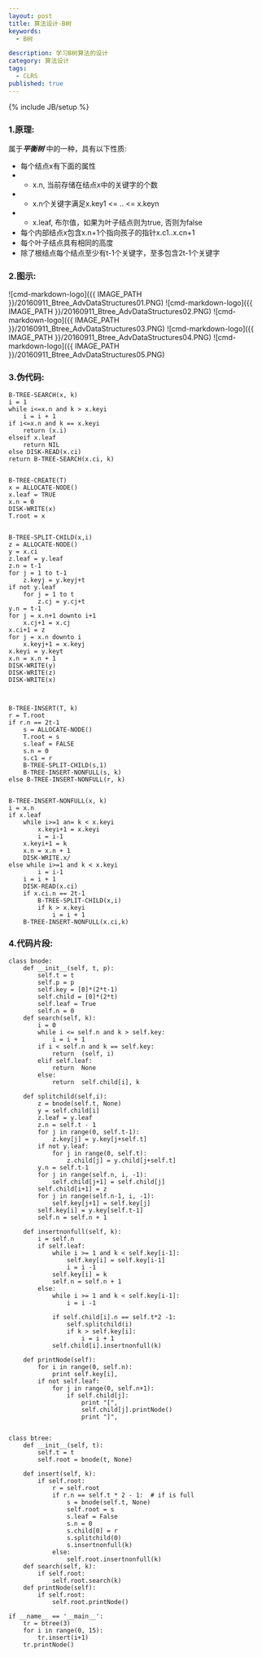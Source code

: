 ```yaml
---
layout: post
title: 算法设计-B树
keywords:
  - B树

description: 学习B树算法的设计
category: 算法设计
tags:
  - CLRS
published: true
---
```

{% include JB/setup %}



<!--more-->
### 1.原理:
属于***平衡树*** 中的一种，具有以下性质:
* 每个结点x有下面的属性
* * x.n, 当前存储在结点x中的关键字的个数
* * x.n个关键字满足x.key1 <= .. <= x.keyn
* * x.leaf, 布尔值，如果为叶子结点则为true, 否则为false
* 每个内部结点x包含x.n+1个指向孩子的指针x.c1..x.cn+1
* 每个叶子结点具有相同的高度
* 除了根结点每个结点至少有t-1个关键字，至多包含2t-1个关键字

### 2.图示:
![cmd-markdown-logo]({{ IMAGE_PATH }}/20160911_Btree_AdvDataStructures01.PNG)
![cmd-markdown-logo]({{ IMAGE_PATH }}/20160911_Btree_AdvDataStructures02.PNG)
![cmd-markdown-logo]({{ IMAGE_PATH }}/20160911_Btree_AdvDataStructures03.PNG)
![cmd-markdown-logo]({{ IMAGE_PATH }}/20160911_Btree_AdvDataStructures04.PNG)
![cmd-markdown-logo]({{ IMAGE_PATH }}/20160911_Btree_AdvDataStructures05.PNG)

### 3.伪代码:
```
B-TREE-SEARCH(x, k)
i = 1
while i<=x.n and k > x.keyi
    i = i + 1
if i<=x.n and k == x.keyi
    return (x.i)
elseif x.leaf
    return NIL
else DISK-READ(x.ci)
return B-TREE-SEARCH(x.ci, k)


B-TREE-CREATE(T)
x = ALLOCATE-NODE()
x.leaf = TRUE
x.n = 0
DISK-WRITE(x)
T.root = x


B-TREE-SPLIT-CHILD(x,i)
z = ALLOCATE-NODE()
y = x.ci
z.leaf = y.leaf
z.n = t-1
for j = 1 to t-1
    z.keyj = y.keyj+t
if not y.leaf
    for j = 1 to t
        z.cj = y.cj+t
y.n = t-1
for j = x.n+1 downto i+1
    x.cj+1 = x.cj
x.ci+1 = z
for j = x.n downto i
    x.keyj+1 = x.keyj
x.keyi = y.keyt
x.n = x.n + 1
DISK-WRITE(y)
DISK-WRITE(z)
DISK-WRITE(x)



B-TREE-INSERT(T, k)
r = T.root
if r.n == 2t-1
    s = ALLOCATE-NODE()
    T.root = s
    s.leaf = FALSE
    s.n = 0
    s.c1 = r
    B-TREE-SPLIT-CHILD(s,1)
    B-TREE-INSERT-NONFULL(s, k)
else B-TREE-INSERT-NONFULL(r, k)


B-TREE-INSERT-NONFULL(x, k)
i = x.n
if x.leaf
    while i>=1 an= k < x.keyi
        x.keyi+1 = x.keyi
        i = i-1
    x.keyi+1 = k
    x.n = x.n + 1
    DISK-WRITE.x/
else while i>=1 and k < x.keyi
        i = i-1
    i = i + 1
    DISK-READ(x.ci)
    if x.ci.n == 2t-1
        B-TREE-SPLIT-CHILD(x,i)
        if k > x.keyi
            i = i + 1
    B-TREE-INSERT-NONFULL(x.ci,k)

``` 

### 4.代码片段:
```
class bnode:
    def __init__(self, t, p):
        self.t = t
        self.p = p
        self.key = [0]*(2*t-1)
        self.child = [0]*(2*t)
        self.leaf = True
        self.n = 0
    def search(self, k):
        i = 0
        while i <= self.n and k > self.key:
            i = i + 1
        if i < self.n and k == self.key:
            return  (self, i)
        elif self.leaf:
            return  None
        else:
            return  self.child[i], k

    def splitchild(self,i):
        z = bnode(self.t, None)
        y = self.child[i]
        z.leaf = y.leaf
        z.n = self.t - 1
        for j in range(0, self.t-1):
            z.key[j] = y.key[j+self.t]
        if not y.leaf:
            for j in range(0, self.t):
                z.child[j] = y.child[j+self.t]
        y.n = self.t-1
        for j in range(self.n, i, -1):
            self.child[j+1] = self.child[j]
        self.child[i+1] = z
        for j in range(self.n-1, i, -1):
            self.key[j+1] = self.key[j]
        self.key[i] = y.key[self.t-1]
        self.n = self.n + 1

    def insertnonfull(self, k):
        i = self.n
        if self.leaf:
            while i >= 1 and k < self.key[i-1]:
                self.key[i] = self.key[i-1]
                i = i -1
            self.key[i] = k
            self.n = self.n + 1
        else:
            while i >= 1 and k < self.key[i-1]:
                i = i -1

            if self.child[i].n == self.t*2 -1:
                self.splitchild(i)
                if k > self.key[i]:
                    i = i + 1
            self.child[i].insertnonfull(k)

    def printNode(self):
        for i in range(0, self.n):
            print self.key[i],
        if not self.leaf:
            for j in range(0, self.n+1):
                if self.child[j]:
                    print "[",
                    self.child[j].printNode()
                    print "]",


class btree:
    def __init__(self, t):
        self.t = t
        self.root = bnode(t, None)

    def insert(self, k):
        if self.root:
            r = self.root
            if r.n == self.t * 2 - 1:  # if is full
                s = bnode(self.t, None)
                self.root = s
                s.leaf = False
                s.n = 0
                s.child[0] = r
                s.splitchild(0)
                s.insertnonfull(k)
            else:
                self.root.insertnonfull(k)
    def search(self, k):
        if self.root:
            self.root.search(k)
    def printNode(self):
        if self.root:
            self.root.printNode()

if __name__ == '__main__':
    tr = btree(3)
    for i in range(0, 15):
        tr.insert(i+1)
    tr.printNode()


```
